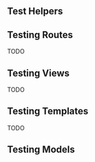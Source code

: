 ## Test Helpers

## Testing Routes

TODO

## Testing Views

TODO

## Testing Templates

TODO

## Testing Models

